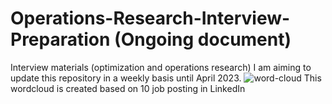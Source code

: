# Operations-Research-Interview-Preparation (Ongoing document)
Interview materials (optimization and operations research)
I am aiming to update this repository in a weekly basis until April 2023.
![word-cloud](https://user-images.githubusercontent.com/19787712/214439985-05bbef50-81d5-4dfb-8fa8-32fb915fdd9b.png)
This wordcloud is created based on 10 job posting in LinkedIn
